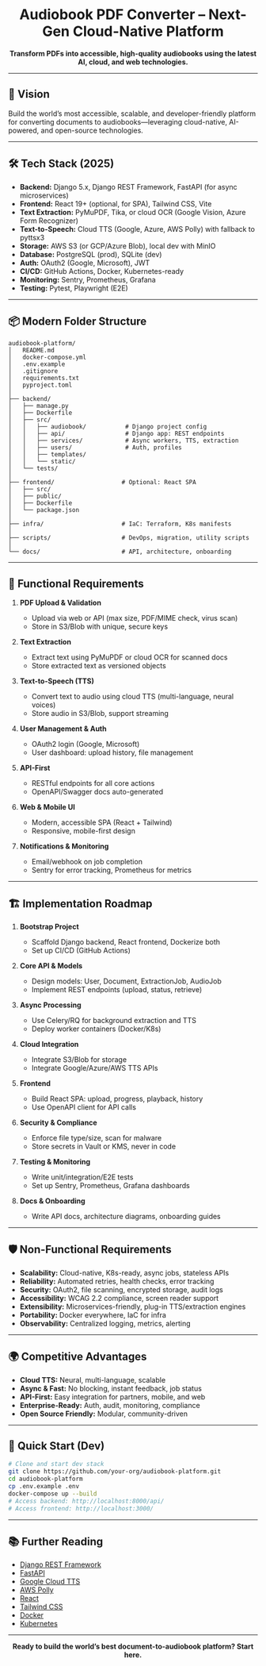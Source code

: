 <div align="center">
  <h1>Audiobook PDF Converter – Next-Gen Cloud-Native Platform</h1>
  <p><b>Transform PDFs into accessible, high-quality audiobooks using the latest AI, cloud, and web technologies.</b></p>
</div>

---

## 🚀 Vision

Build the world’s most accessible, scalable, and developer-friendly platform for converting documents to audiobooks—leveraging cloud-native, AI-powered, and open-source technologies.

---

## 🛠️ Tech Stack (2025)

- **Backend:** Django 5.x, Django REST Framework, FastAPI (for async microservices)
- **Frontend:** React 19+ (optional, for SPA), Tailwind CSS, Vite
- **Text Extraction:** PyMuPDF, Tika, or cloud OCR (Google Vision, Azure Form Recognizer)
- **Text-to-Speech:** Cloud TTS (Google, Azure, AWS Polly) with fallback to pyttsx3
- **Storage:** AWS S3 (or GCP/Azure Blob), local dev with MinIO
- **Database:** PostgreSQL (prod), SQLite (dev)
- **Auth:** OAuth2 (Google, Microsoft), JWT
- **CI/CD:** GitHub Actions, Docker, Kubernetes-ready
- **Monitoring:** Sentry, Prometheus, Grafana
- **Testing:** Pytest, Playwright (E2E)

---

## 📦 Modern Folder Structure

```
audiobook-platform/
│   README.md
│   docker-compose.yml
│   .env.example
│   .gitignore
│   requirements.txt
│   pyproject.toml
│
├── backend/
│   ├── manage.py
│   ├── Dockerfile
│   ├── src/
│   │   ├── audiobook/           # Django project config
│   │   ├── api/                 # Django app: REST endpoints
│   │   ├── services/            # Async workers, TTS, extraction
│   │   ├── users/               # Auth, profiles
│   │   ├── templates/
│   │   └── static/
│   └── tests/
│
├── frontend/                   # Optional: React SPA
│   ├── src/
│   ├── public/
│   ├── Dockerfile
│   └── package.json
│
├── infra/                      # IaC: Terraform, K8s manifests
│
├── scripts/                    # DevOps, migration, utility scripts
│
└── docs/                       # API, architecture, onboarding
```

---

## 🎯 Functional Requirements

1. **PDF Upload & Validation**

   - Upload via web or API (max size, PDF/MIME check, virus scan)
   - Store in S3/Blob with unique, secure keys

2. **Text Extraction**

   - Extract text using PyMuPDF or cloud OCR for scanned docs
   - Store extracted text as versioned objects

3. **Text-to-Speech (TTS)**

   - Convert text to audio using cloud TTS (multi-language, neural voices)
   - Store audio in S3/Blob, support streaming

4. **User Management & Auth**

   - OAuth2 login (Google, Microsoft)
   - User dashboard: upload history, file management

5. **API-First**

   - RESTful endpoints for all core actions
   - OpenAPI/Swagger docs auto-generated

6. **Web & Mobile UI**

   - Modern, accessible SPA (React + Tailwind)
   - Responsive, mobile-first design

7. **Notifications & Monitoring**
   - Email/webhook on job completion
   - Sentry for error tracking, Prometheus for metrics

---

## 🏗️ Implementation Roadmap

1. **Bootstrap Project**

   - Scaffold Django backend, React frontend, Dockerize both
   - Set up CI/CD (GitHub Actions)

2. **Core API & Models**

   - Design models: User, Document, ExtractionJob, AudioJob
   - Implement REST endpoints (upload, status, retrieve)

3. **Async Processing**

   - Use Celery/RQ for background extraction and TTS
   - Deploy worker containers (Docker/K8s)

4. **Cloud Integration**

   - Integrate S3/Blob for storage
   - Integrate Google/Azure/AWS TTS APIs

5. **Frontend**

   - Build React SPA: upload, progress, playback, history
   - Use OpenAPI client for API calls

6. **Security & Compliance**

   - Enforce file type/size, scan for malware
   - Store secrets in Vault or KMS, never in code

7. **Testing & Monitoring**

   - Write unit/integration/E2E tests
   - Set up Sentry, Prometheus, Grafana dashboards

8. **Docs & Onboarding**
   - Write API docs, architecture diagrams, onboarding guides

---

## 🛡️ Non-Functional Requirements

- **Scalability:** Cloud-native, K8s-ready, async jobs, stateless APIs
- **Reliability:** Automated retries, health checks, error tracking
- **Security:** OAuth2, file scanning, encrypted storage, audit logs
- **Accessibility:** WCAG 2.2 compliance, screen reader support
- **Extensibility:** Microservices-friendly, plug-in TTS/extraction engines
- **Portability:** Docker everywhere, IaC for infra
- **Observability:** Centralized logging, metrics, alerting

---

## 🌍 Competitive Advantages

- **Cloud TTS:** Neural, multi-language, scalable
- **Async & Fast:** No blocking, instant feedback, job status
- **API-First:** Easy integration for partners, mobile, and web
- **Enterprise-Ready:** Auth, audit, monitoring, compliance
- **Open Source Friendly:** Modular, community-driven

---

## 📝 Quick Start (Dev)

```bash
# Clone and start dev stack
git clone https://github.com/your-org/audiobook-platform.git
cd audiobook-platform
cp .env.example .env
docker-compose up --build
# Access backend: http://localhost:8000/api/
# Access frontend: http://localhost:3000/
```

---

## 📚 Further Reading

- [Django REST Framework](https://www.django-rest-framework.org/)
- [FastAPI](https://fastapi.tiangolo.com/)
- [Google Cloud TTS](https://cloud.google.com/text-to-speech)
- [AWS Polly](https://aws.amazon.com/polly/)
- [React](https://react.dev/)
- [Tailwind CSS](https://tailwindcss.com/)
- [Docker](https://www.docker.com/)
- [Kubernetes](https://kubernetes.io/)

---

<div align="center">
  <b>Ready to build the world’s best document-to-audiobook platform? Start here.</b>
</div>
